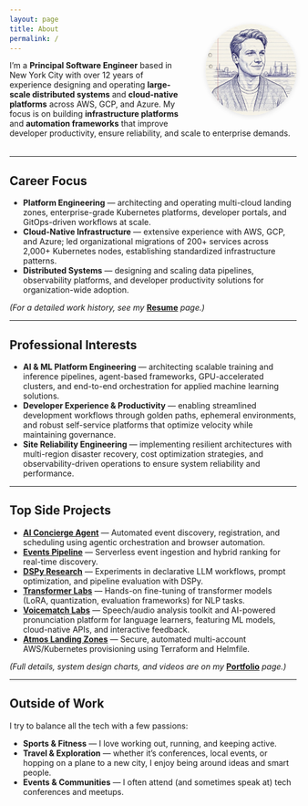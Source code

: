 ```yaml
---
layout: page
title: About
permalink: /
---
```


<div style="width: 100%; margin-bottom: 2rem; position: relative;">
  <img src="/images/profile-photo.jpg" alt="Ilia Zlobin Profile Photo" style="width:160px; height:160px; object-fit:cover; border-radius:50%; box-shadow:0 2px 8px rgba(0,0,0,0.10); float: right; margin-left:2rem; margin-bottom:1rem; margin-top:-4rem;" />
  I’m a <strong>Principal Software Engineer</strong> based in New York City with over 12 years of experience designing and operating <strong>large-scale distributed systems</strong> and <strong>cloud-native platforms</strong> across AWS, GCP, and Azure. My focus is on building <strong>infrastructure platforms</strong> and <strong>automation frameworks</strong> that improve developer productivity, ensure reliability, and scale to enterprise demands.
</div>

---

## Career Focus
- **Platform Engineering** — architecting and operating multi-cloud landing zones, enterprise-grade Kubernetes platforms, developer portals, and GitOps-driven workflows at scale.
- **Cloud-Native Infrastructure** — extensive experience with AWS, GCP, and Azure; led organizational migrations of 200+ services across 2,000+ Kubernetes nodes, establishing standardized infrastructure patterns.
- **Distributed Systems** — designing and scaling data pipelines, observability platforms, and developer productivity solutions for organization-wide adoption.

*(For a detailed work history, see my* [**Resume**](/resume/) *page.)*

---

## Professional Interests
- **AI & ML Platform Engineering** — architecting scalable training and inference pipelines, agent-based frameworks, GPU-accelerated clusters, and end-to-end orchestration for applied machine learning solutions.  
- **Developer Experience & Productivity** — enabling streamlined development workflows through golden paths, ephemeral environments, and robust self-service platforms that optimize velocity while maintaining governance.  
- **Site Reliability Engineering** — implementing resilient architectures with multi-region disaster recovery, cost optimization strategies, and observability-driven operations to ensure system reliability and performance.  

---

## Top Side Projects

- [**AI Concierge Agent**](https://github.com/iliazlobin/events-planner-agents) — Automated event discovery, registration, and scheduling using agentic orchestration and browser automation.  
- [**Events Pipeline**](https://github.com/iliazlobin/events-planner-sst) — Serverless event ingestion and hybrid ranking for real-time discovery.  
- [**DSPy Research**](https://github.com/iliazlobin/dspy-research) — Experiments in declarative LLM workflows, prompt optimization, and pipeline evaluation with DSPy.  
- [**Transformer Labs**](https://github.com/iliazlobin/transformers-labs) — Hands-on fine-tuning of transformer models (LoRA, quantization, evaluation frameworks) for NLP tasks.  
- [**Voicematch Labs**](https://github.com/iliazlobin/voicematch-labs) — Speech/audio analysis toolkit and AI-powered pronunciation platform for language learners, featuring ML models, cloud-native APIs, and interactive feedback.
- [**Atmos Landing Zones**](https://github.com/iliazlobin/atmos-landing-zones) — Secure, automated multi-account AWS/Kubernetes provisioning using Terraform and Helmfile.

*(Full details, system design charts, and videos are on my* [**Portfolio**](/portfolio/) *page.)*

---

## Outside of Work
I try to balance all the tech with a few passions:  
- **Sports & Fitness** — I love working out, running, and keeping active.  
- **Travel & Exploration** — whether it’s conferences, local events, or hopping on a plane to a new city, I enjoy being around ideas and smart people.  
- **Events & Communities** — I often attend (and sometimes speak at) tech conferences and meetups.  
